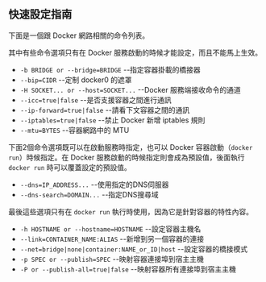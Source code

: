 ## 快速設定指南

下面是一個跟 Docker 網路相關的命令列表。

其中有些命令選項只有在 Docker 服務啟動的時候才能設定，而且不能馬上生效。
* `-b BRIDGE or --bridge=BRIDGE` --指定容器掛載的橋接器
* `--bip=CIDR` --定制 docker0 的遮罩
* `-H SOCKET... or --host=SOCKET...` --Docker 服務端接收命令的通道
* `--icc=true|false` --是否支援容器之間進行通訊
* `--ip-forward=true|false` --請看下文容器之間的通訊
* `--iptables=true|false` --禁止 Docker 新增 iptables 規則
* `--mtu=BYTES` --容器網路中的 MTU

下面2個命令選項既可以在啟動服務時指定，也可以 Docker 容器啟動（`docker run`）時候指定。在 Docker 服務啟動的時候指定則會成為預設值，後面執行 `docker run` 時可以覆蓋設定的預設值。
* `--dns=IP_ADDRESS...` --使用指定的DNS伺服器
* `--dns-search=DOMAIN...` --指定DNS搜尋域

最後這些選項只有在 `docker run` 執行時使用，因為它是針對容器的特性內容。
* `-h HOSTNAME or --hostname=HOSTNAME` --設定容器主機名
* `--link=CONTAINER_NAME:ALIAS` --新增到另一個容器的連接
* `--net=bridge|none|container:NAME_or_ID|host` --設定容器的橋接模式
* `-p SPEC or --publish=SPEC` --映射容器連接埠到宿主主機
* `-P or --publish-all=true|false` --映射容器所有連接埠到宿主主機
